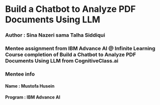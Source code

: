 # Build a Chatbot to Analyze PDF Documents Using LLM
### Author : Sina Nazeri sama Talha Siddiqui
### Mentee assignment from IBM Advance AI @ Infinite Learning Course completion of Build a Chatbot to Analyze PDF Documents Using LLM from CognitiveClass.ai
### Mentee info
#### Name : Mustofa Husein
#### Program : IBM Advance AI
